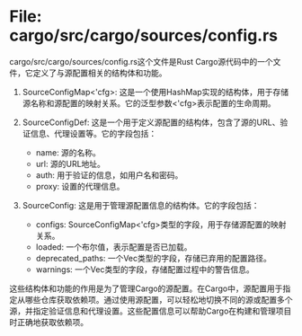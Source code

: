 # File: cargo/src/cargo/sources/config.rs

cargo/src/cargo/sources/config.rs这个文件是Rust Cargo源代码中的一个文件，它定义了与源配置相关的结构体和功能。

1. SourceConfigMap<'cfg>: 这是一个使用HashMap实现的结构体，用于存储源名称和源配置的映射关系。它的泛型参数<'cfg>表示配置的生命周期。

2. SourceConfigDef: 这是一个用于定义源配置的结构体，包含了源的URL、验证信息、代理设置等。它的字段包括：
   - name: 源的名称。
   - url: 源的URL地址。
   - auth: 用于验证的信息，如用户名和密码。
   - proxy: 设置的代理信息。

3. SourceConfig: 这是用于管理源配置信息的结构体。它的字段包括：
   - configs: SourceConfigMap<'cfg>类型的字段，用于存储源配置的映射关系。
   - loaded: 一个布尔值，表示配置是否已加载。
   - deprecated_paths: 一个Vec类型的字段，存储已弃用的配置路径。
   - warnings: 一个Vec类型的字段，存储配置过程中的警告信息。

这些结构体和功能的作用是为了管理Cargo的源配置。在Cargo中，源配置用于指定从哪些仓库获取依赖项。通过使用源配置，可以轻松地切换不同的源或配置多个源，并指定验证信息和代理设置。这些配置信息可以帮助Cargo在构建和管理项目时正确地获取依赖项。

